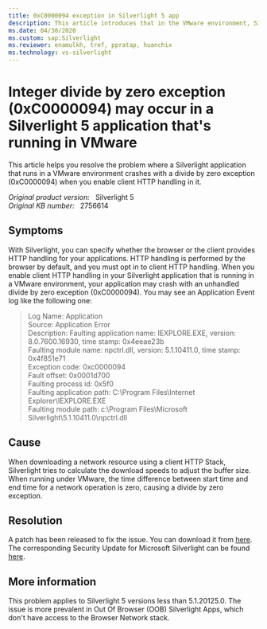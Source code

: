 ```yaml
---
title: 0xC0000094 exception in Silverlight 5 app
description: This article introduces that in the VMware environment, Silverlight application that uses client network stack may crash due to an unhandled divide by zero exception.
ms.date: 04/30/2020
ms.custom: sap:Silverlight
ms.reviewer: enamulkh, tref, ppratap, huanchix
ms.technology: vs-silverlight
---
```

# Integer divide by zero exception (0xC0000094) may occur in a Silverlight 5 application that's running in VMware

This article helps you resolve the problem where a Silverlight application that runs in a VMware environment crashes with a divide by zero exception (0xC0000094) when you enable client HTTP handling in it.

_Original product version:_ &nbsp; Silverlight 5  
_Original KB number:_ &nbsp; 2756614

## Symptoms

With Silverlight, you can specify whether the browser or the client provides HTTP handling for your applications. HTTP handling is performed by the browser by default, and you must opt in to client HTTP handling. When you enable client HTTP handling in your Silverlight application that is running in a VMware environment, your application may crash with an unhandled divide by zero exception (0xC0000094). You may see an Application Event log like the following one:

> Log Name: Application  
> Source: Application Error  
> Description: 
> Faulting application name: IEXPLORE.EXE, version: 8.0.7600.16930, time stamp: 0x4eeae23b  
> Faulting module name: npctrl.dll, version: 5.1.10411.0, time stamp: 0x4f851e71  
> Exception code: 0xc0000094  
> Fault offset: 0x0001d700  
> Faulting process id: 0x5f0  
> Faulting application path: C:\Program Files\Internet Explorer\IEXPLORE.EXE  
> Faulting module path: c:\Program Files\Microsoft Silverlight\5.1.10411.0\npctrl.dll

## Cause

When downloading a network resource using a client HTTP Stack, Silverlight tries to calculate the download speeds to adjust the buffer size. When running under VMware, the time difference between start time and end time for a network operation is zero, causing a divide by zero exception.

## Resolution

A patch has been released to fix the issue. You can download it from
 [here](https://www.microsoft.com/getsilverlight/get-started/install/default.aspx). The corresponding Security Update for Microsoft Silverlight can be found [here](https://www.microsoft.com/download/details.aspx?id=36946).

## More information

This problem applies to Silverlight 5 versions less than 5.1.20125.0. The issue is more prevalent in Out Of Browser (OOB) Silverlight Apps, which don't have access to the Browser Network stack.
